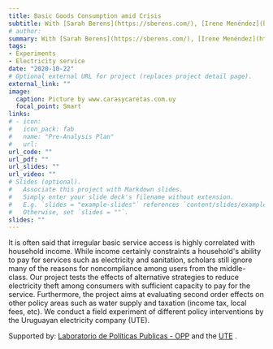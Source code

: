 ```yaml
---
title: Basic Goods Consumption amid Crisis
subtitle: With [Sarah Berens](https://sberens.com/), [Irene Menéndez](https://sites.google.com/site/irenemenendez/), and [Armin von Schiller](https://www.die-gdi.de/en/armin-von-schiller/).
# author: 
summary: With [Sarah Berens](https://sberens.com/), [Irene Menéndez](https://sites.google.com/site/irenemenendez/), and [Armin von Schiller](https://www.die-gdi.de/en/armin-von-schiller/). A field experiment delivering information nudges to irregular electricity users. 
tags:
- Experiments
- Electricity service
date: "2020-10-22"
# Optional external URL for project (replaces project detail page).
external_link: ""
image:
  caption: Picture by www.carasycaretas.com.uy
  focal_point: Smart
links:
# - icon: 
#   icon_pack: fab
#   name: "Pre-Analysis Plan"
#   url: 
url_code: ""
url_pdf: ""
url_slides: ""
url_video: ""
# Slides (optional).
#   Associate this project with Markdown slides.
#   Simply enter your slide deck's filename without extension.
#   E.g. `slides = "example-slides"` references `content/slides/example-slides.md`.
#   Otherwise, set `slides = ""`.
slides: ""
---
```


It is often said that irregular basic service access is highly correlated with household income. While income certainly constraints a household's ability to pay for services such as electricity and sanitation, scholars still ignore many of the reasons for noncompliance among users from the middle-class. Our project tests the effects of alternative strategies to reduce electricity theft among consumers with sufficient capacity to pay for the service. Furthermore, the project aims at evaluating second order effects on other policy areas such as water supply and taxation (income tax, local fees, etc). We conduct a field experiment of different policy interventions by the Uruguayan electricity company (UTE).  

Supported by: [Laboratorio de Políticas Publicas - OPP](https://www.opp.gub.uy/es/laboratorio-politicas-publicas) and the [UTE](https://portal.ute.com.uy/) .



